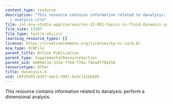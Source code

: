 ```yaml
---
content_type: resource
description: "This resource contains information related to danalysis: perform a dimensional\
  \ analysis.\r\n"
file: /ol-ocw-studio-app/courses/res-12-001-topics-in-fluid-dynamics-spring-2010/c0f35d91b35fa4c229675a3c7a1bb585_danalysis.m
file_size: 13207
file_type: text/x-objcsrc
learning_resource_types: []
license: https://creativecommons.org/licenses/by-nc-sa/4.0/
ocw_type: OCWFile
parent_title: Online Publication
parent_type: SupplementalResourceSection
parent_uid: 6d094c3a-332e-7764-f70a-74ead7f04258
resourcetype: Other
title: danalysis.m
uid: c0f35d91-b35f-a4c2-2967-5a3c7a1bb585
---
```

This resource contains information related to danalysis: perform a dimensional analysis.
